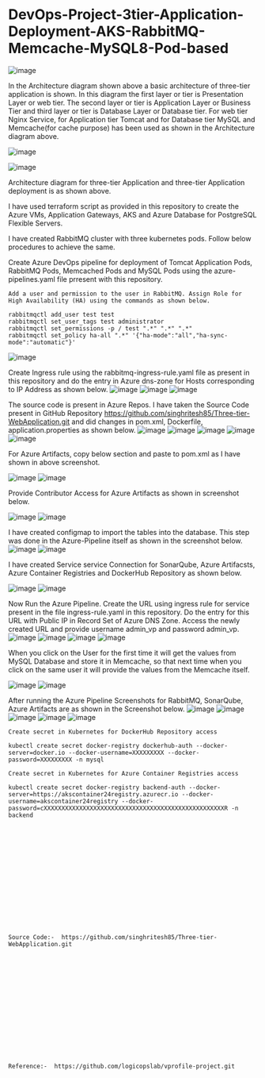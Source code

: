 # DevOps-Project-3tier-Application-Deployment-AKS-RabbitMQ-Memcache-MySQL8-Pod-based
![image](https://github.com/user-attachments/assets/35709490-0b26-4bf1-af44-30a72ff74cc6)

In the Architecture diagram shown above a basic architecture of three-tier application is shown. In this diagram the first layer or tier is Presentation Layer or web tier. The second layer or tier is Application Layer or Business Tier and third layer or tier is Database Layer or Database tier. For web tier Nginx Service, for Application tier Tomcat and for Database tier MySQL and Memcache(for cache purpose) has been used as shown in the Architecture diagram above.

![image](https://github.com/user-attachments/assets/6b183cd5-6b8d-4bea-84b5-3a836f3e2d9d)

![image](https://github.com/user-attachments/assets/d8ea5471-2628-4018-aac3-f7b720442fd7)

Architecture diagram for three-tier Application and three-tier Application deployment is as shown above.

I have used terraform script as provided in this repository to create the Azure VMs, Application Gateways, AKS and Azure Database for PostgreSQL Flexible Servers.

I have created RabbitMQ cluster with three kubernetes pods. Follow below procedures to achieve the same.

Create Azure DevOps pipeline for deployment of Tomcat Application Pods, RabbitMQ Pods, Memcached Pods and MySQL Pods using the azure-pipelines.yaml file prresent with this repository.

```
Add a user and permission to the user in RabbitMQ. Assign Role for High Availability (HA) using the commands as shown below.

rabbitmqctl add_user test test
rabbitmqctl set_user_tags test administrator
rabbitmqctl set_permissions -p / test ".*" ".*" ".*"
rabbitmqctl set_policy ha-all ".*" '{"ha-mode":"all","ha-sync-mode":"automatic"}' 
```
![image](https://github.com/user-attachments/assets/e9d73082-fd5c-4805-a1e7-62c4c2b951cc)

Create Ingress rule using the rabbitmq-ingress-rule.yaml file as present in this repository and do the entry in Azure dns-zone for Hosts corresponding to IP Address as shown below.
![image](https://github.com/user-attachments/assets/fe0a0349-729e-4b5d-805e-4cc6c54ab8b7)
![image](https://github.com/user-attachments/assets/de8b359e-0c55-46cd-b911-fbdcab8ed567)
![image](https://github.com/user-attachments/assets/a159ecb4-3ab9-44a0-bcde-c988fe8fc3c0)

The source code is present in Azure Repos. I have taken the Source Code present in GitHub Repository https://github.com/singhritesh85/Three-tier-WebApplication.git and did changes in pom.xml, Dockerfile, application.properties as shown below.
![image](https://github.com/user-attachments/assets/93e45705-d8af-4470-9b4b-6a61795e61b7)
![image](https://github.com/user-attachments/assets/52a4d878-e348-4879-9080-520fd8ae0144)
![image](https://github.com/user-attachments/assets/165fcdd2-bd18-4216-9d68-4dd870ff4315)
![image](https://github.com/user-attachments/assets/6ce3a359-5e45-4c06-9873-b2fdfa12bd4b)
![image](https://github.com/user-attachments/assets/4396c5bb-6f21-413e-a427-381af4d0ae92)

For Azure Artifacts, copy below section and paste to pom.xml as I have shown in above screenshot.

![image](https://github.com/user-attachments/assets/fd075de2-d74e-4ea6-9dbf-01df84a32d95)
![image](https://github.com/user-attachments/assets/17350f3f-b2ab-4249-a487-0dbd0ef4fdaf)

Provide Contributor Access for Azure Artifacts as shown in screenshot below.

![image](https://github.com/user-attachments/assets/7ab147b5-9250-4ff6-a972-7953924f4a53)
![image](https://github.com/user-attachments/assets/6448484b-2f7e-4e73-97cd-bbc04a08b62f)

I have created configmap to import the tables into the database. This step was done in the Azure-Pipeline itself as shown in the screenshot below.
![image](https://github.com/user-attachments/assets/5fd34021-94e9-4783-82ba-72e7b0dfc459)
![image](https://github.com/user-attachments/assets/39904f02-3f8d-4dce-8370-98e59545be29)

I have created Service service Connection for SonarQube, Azure Artifacsts, Azure Container Registries and DockerHub Repository as shown below.

![image](https://github.com/user-attachments/assets/ddb22a7f-c30e-444c-972f-5779257456fe)
![image](https://github.com/user-attachments/assets/b41e22a6-f3e1-458d-92fe-6b825cc8cbac)

Now Run the Azure Pipeline. Create the URL using ingress rule for service present in the file ingress-rule.yaml in this repository. Do the entry for this URL with Public IP in Record Set of Azure DNS Zone. Access the newly created URL and provide username admin_vp and password admin_vp.
![image](https://github.com/user-attachments/assets/f9031450-3c7c-40c4-bb7b-abaec0130166)
![image](https://github.com/user-attachments/assets/251c4f21-3bfc-4a61-9b2e-2c3f2635dad5)
![image](https://github.com/user-attachments/assets/e180d826-05ea-426a-992d-79b4a666d4a4)
![image](https://github.com/user-attachments/assets/2255875d-e0a6-4548-95bc-629829faf123)

When you click on the User for the first time it will get the values from MySQL Database and store it in Memcache, so that next time when you click on the same user it will provide the values from the Memcache itself.

![image](https://github.com/user-attachments/assets/74e36c97-17d3-4770-8dd0-dc0271d604cd)
![image](https://github.com/user-attachments/assets/80d161a9-4d66-4612-86ba-a58ce105ba15)

After running the Azure Pipeline Screenshots for RabbitMQ, SonarQube, Azure Artifacts are as shown in the Screenshot below.
![image](https://github.com/user-attachments/assets/99232d56-42d6-40fd-9352-f73b1a1aa07a)
![image](https://github.com/user-attachments/assets/00baccfa-c68b-443e-9b81-52c29e6ced08)
![image](https://github.com/user-attachments/assets/de4ae218-df46-4d7b-8c8c-587d91955835)
![image](https://github.com/user-attachments/assets/9573a2aa-5595-47a6-8dad-5d83e4a45fd6)
![image](https://github.com/user-attachments/assets/7bac1ffa-b9bf-46e3-853f-f4ccb081109d)

```
Create secret in Kubernetes for DockerHub Repository access

kubectl create secret docker-registry dockerhub-auth --docker-server=docker.io --docker-username=XXXXXXXXX --docker-password=XXXXXXXXX -n mysql
```

```
Create secret in Kubernetes for Azure Container Registries access

kubectl create secret docker-registry backend-auth --docker-server=https://akscontainer24registry.azurecr.io --docker-username=akscontainer24registry --docker-password=cXXXXXXXXXXXXXXXXXXXXXXXXXXXXXXXXXXXXXXXXXXXXXXXXXXXR -n backend
```
<br><br/>
<br><br/>
<br><br/>
<br><br/>
<br><br/>
<br><br/>
```
Source Code:-  https://github.com/singhritesh85/Three-tier-WebApplication.git
```
<br><br/>
<br><br/>
<br><br/>
<br><br/>
<br><br/>
<br><br/>
```
Reference:-  https://github.com/logicopslab/vprofile-project.git
```
